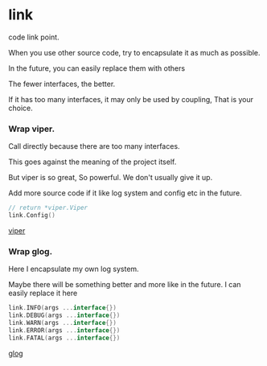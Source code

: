 # link
code link point.   

When you use other source code, try to encapsulate it as much as possible. 

In the future, you can easily replace them with others

The fewer interfaces, the better.

If it has too many interfaces, it may only be used by coupling, That is your choice.


### Wrap viper.

Call directly because there are too many interfaces. 

This goes against the meaning of the project itself.

But viper is so great, So powerful. We don't usually give it up.

Add more source code if it like log system and config etc in the future.


```go
// return *viper.Viper
link.Config() 
```
[viper](https://github.com/spf13/viper)

### Wrap glog.

Here I encapsulate my own log system. 

Maybe there will be something better and more like in the future. I can easily replace it here

```go
link.INFO(args ...interface{})
link.DEBUG(args ...interface{})
link.WARN(args ...interface{})
link.ERROR(args ...interface{})
link.FATAL(args ...interface{})
```

[glog](https://github.com/slclub/glog)

